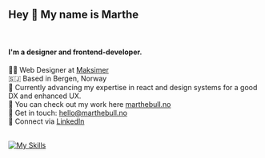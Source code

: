 ## Hey 👋 My name is Marthe 
<br/>

#### I'm a designer and frontend-developer.
👩‍🎨 Web Designer at <a href="https://maksimer.no/" target="_blank">Maksimer</a> <br/>
🇸🇯 Based in Bergen, Norway <br/>
🧠 Currently advancing my expertise in react and design systems for a good DX and enhanced UX. <br/>
🦾 You can check out my work here <a href="https://marthebull.no/" target="_blank">marthebull.no</a><br/>
:email: Get in touch: <a href="mailto:hello@marthebull.no">hello@marthebull.no</a> <br/>
&#129309; Connect via <a href="https://www.linkedin.com/in/marthe-bull-pettersen-941353218/" target="_blank">LinkedIn</a> <br/> <br/>

[![My Skills](https://skillicons.dev/icons?i=html,css,js,react,redux,sass,styledcomponents,bootstrap,tailwind,materialui,vscode,wordpress,netlify,codepen,vite,mongodb,mysql,php,postman,discord,git,github,ps,ai,blender,figma,md&theme=light&perline=9)](https://skillicons.dev)

